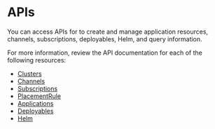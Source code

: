 # APIs

You can access APIs for to create and manage application resources, channels, subscriptions, deployables, Helm, and query information.

For more information, review the API documentation for each of the following resources:

 
 * [Clusters](cluster.json)
 * [Channels](channels.json)
 * [Subscriptions](subscriptions.json)
 * [PlacementRule](placementrules.json)
 * [Applications](application.json)
 * [Deployables](deployables.json)
 * [Helm](helmreleases.json)
 